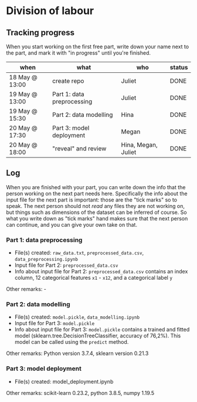 # Division of labour

## Tracking progress

When you start working on the first free part, write down your name next to the part, and mark it with "in progress" until you're finished.

| when | what | who | status |
| - | - | - | - |
| 18 May @ 13:00 | create repo | Juliet | DONE |
| 19 May @ 13:00 | Part 1: data preprocessing | Juliet | DONE |
| 19 May @ 15:30 | Part 2: data modelling | Hina  | DONE |
| 20 May @ 17:30 | Part 3: model deployment | Megan | DONE |
| 20 May @ 18:00 | "reveal" and review | Hina, Megan, Juliet |DONE |

## Log

When you are finished with your part, you can write down the info that the person working on the next part needs here. Specifically the info about the input file for the next part is important: those are the "tick marks" so to speak. The next person should not *read* any files they are not working on, but things such as dimensions of the dataset can be inferred of course. So what you write down as "tick marks" hand makes sure that the next person can continue, and you can give your own take on that.

### Part 1: data preprocessing

- File(s) created: `raw_data.txt`, `preprocessed_data.csv`, `data_preprocessing.ipynb`
- Input file for Part 2: `preprocessed_data.csv`
- Info about input file for Part 2: `preprocessed_data.csv` contains an index column, 12 categorical features `x1` - `x12`, and a categorical label `y`

Other remarks: -

### Part 2: data modelling

- File(s) created: `model.pickle`, `data_modelling.ipynb`
- Input file for Part 3: `model.pickle`
- Info about input file for Part 3: `model.pickle` contains a trained and fitted model (sklearn.tree.DecisionTreeClassifier, accuracy of 76,2%). This model can be called using the `predict` method. 

Other remarks: Python version 3.7.4, sklearn version 0.21.3

### Part 3: model deployment

- File(s) created: model_deployment.ipynb

Other remarks: scikit-learn 0.23.2, python 3.8.5, numpy 1.19.5
